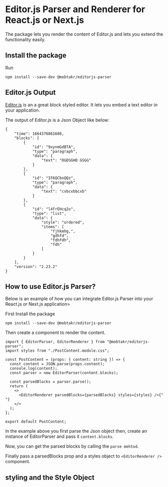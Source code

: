 # Editor.js Parser and Renderer for React.js or Next.js
The package lets you render the content of Editor.js and lets you extend the functionality easily. 

## Install the package 
Run 
```
npm install --save-dev @mobtakr/editorjs-parser
```

## Editor.js Output 
[Editor.js](https://editorjs.io/) is an a great block styled editor. It lets you embed a text editor in your application. 

The output of Editor.js is a Json Object like below: 
```
{
    "time": 1664376861686,
    "blocks": [
        {
            "id": "9xynmGdBTA",
            "type": "paragraph",
            "data": {
                "text": "DGDSGHD GSGG"
            }
        },
        {
            "id": "IF6QCbnQQz",
            "type": "paragraph",
            "data": {
                "text": "cxbcxbbcxb"
            }
        },
        {
            "id": "l4frEHcq2o",
            "type": "list",
            "data": {
                "style": "ordered",
                "items": [
                    "fjhkmhg,",
                    "gdhfd",
                    "fdhfdh",
                    "fdh"
                ]
            }
        }
    ],
    "version": "2.23.2"
}
```

## How to use Editor.js Parser? 
Below is an example of how you can integrate Editor.js Parser into your React.js or Next.js application> 

First Install the package 
```
npm install --save-dev @mobtakr/editorjs-parser
```
Then create a component to render the content. 
```
import { EditorParser, EditorRenderer } from "@mobtakr/editorjs-parser";
import styles from "./PostContent.module.css";

const PostContent = (props: { content: string }) => {
  const content = JSON.parse(props.content);
  console.log(content);
  const parser = new EditorParser(content.blocks);

  const parsedBlocks = parser.parse();
  return (
    <>
      <EditorRenderer parsedBlocks={parsedBlocks} styles={styles} />{" "}
    </>
  );
};

export default PostContent;

```

In the example above you first parse the Json object then, create an instance of EditorParser and pass it `content.blocks`.

Now, you can get the parsed blocks by calling the `parse mehtod`. 

Finally pass a parsedBlocks prop and a styles object to `<EditorRenderer />` component. 

## styling and the Style Object
